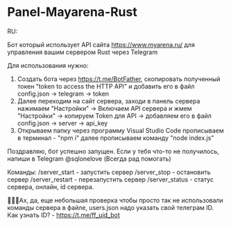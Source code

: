 # Panel-Mayarena-Rust


RU:

Бот который использует API сайта https://www.myarena.ru/ для управления вашим сервером Rust через Telegram


Для использования нужно:
1. Cоздать бота через https://t.me/BotFather, скопировать полученный токен "token to access the HTTP API" и добавить его в файл config.json -> telegram -> token
2. Далее переходим на сайт сервера, заходи в панель сервера нажимаем "Настройки" -> Включаем API сервера и жмем  "Настройки" -> копируем Token для API -> добавляем его в файл config.json -> server -> api_key
3. Открываем папку через программу Visual Studio Code прописываем в терминал - "npm i" далее прописываем команду "node index.js"

Поздравляю, бот успешно запущен. Если у тебя что-то не получилось, напиши в Telegram @sqlonelove (Всегда рад помогать)

Команды:
/server_start - запустить сервер
/server_stop - остановить сервер
/server_restart - перезапустить сервер
/server_status - статус сервера, онлайн, id сервера.


🥺🥺🥺Ах, да, еще небольшая проверка чтобы просто так не использовали команды сервера в файле, users.json надо указать свой телеграм ID.
Как узнать ID? - https://t.me/ff_uid_bot
